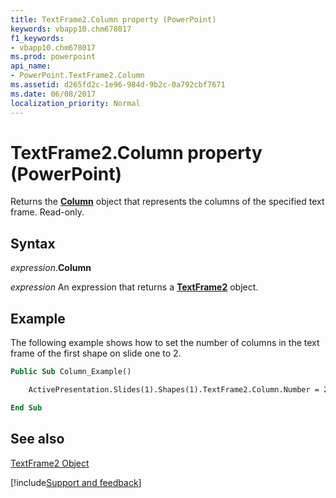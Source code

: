 ```yaml
---
title: TextFrame2.Column property (PowerPoint)
keywords: vbapp10.chm678017
f1_keywords:
- vbapp10.chm678017
ms.prod: powerpoint
api_name:
- PowerPoint.TextFrame2.Column
ms.assetid: d265fd2c-1e96-984d-9b2c-0a792cbf7671
ms.date: 06/08/2017
localization_priority: Normal
---
```



# TextFrame2.Column property (PowerPoint)

Returns the  **[Column](PowerPoint.Column.md)** object that represents the columns of the specified text frame. Read-only.


## Syntax

_expression_.**Column**

 _expression_ An expression that returns a **[TextFrame2](PowerPoint.TextFrame2.md)** object.


## Example

The following example shows how to set the number of columns in the text frame of the first shape on slide one to 2.


```vb
Public Sub Column_Example()

    ActivePresentation.Slides(1).Shapes(1).TextFrame2.Column.Number = 2

End Sub
```


## See also


[TextFrame2 Object](PowerPoint.TextFrame2.md)

[!include[Support and feedback](~/includes/feedback-boilerplate.md)]